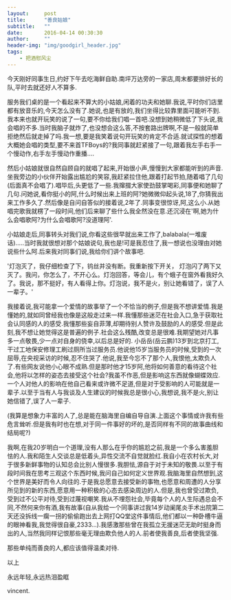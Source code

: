 ```yaml
---
layout:     post
title:      "善良姑娘"
subtitle:   ""
date:       2016-04-14 00:30:30
author:     ""
header-img: "img/goodgirl_header.jpg"
tags:
    - 把酒慰风尘
---
```


   今天刚好同事生日,约好下午去吃海鲜自助.南坪万达旁的一家店,周末都要排好长的队,平时去就还好人不算多.
   
   服务我们桌的是一个看起来不算大的小姑娘,闲着的功夫和她聊.我说,平时你们店里都有放音乐的,今天怎么没有了.她说,也是有放的,我们坐得比较靠里面可能听不到.我本来也就开玩笑的说了一句,要不你给我们唱一首吧.没想到她稍微低了下头说,我会唱的不多.当时我脑子就炸了,也没想会这么答,不按套路出牌啊,不是一般就简单拒绝然后就走掉了吗.我一想,要是我笑着说句开玩笑的肯定不合适.就试探性的想着大概她会唱的类型,要不来首TFBoys的?我同事就赶紧接了一句,跟着我左手右手一个慢动作,右手左手慢动作重播....
   
   然后小姑娘就很自然自顾自的就唱了起来,开始很小声,慢慢到大家都能听到的声音.坐我旁边的小伙伴开始露出尴尬的笑容,我赶紧拉住他,跟着打起节拍,随着唱了几句(后面真不会唱了).唱毕后,头更低了一些.我撺掇大家使劲鼓掌喝彩,同事便和她聊了几句.问她说,看你挺小的阿,什么时候出来上班的阿?她微微仰起头说,18了,你猜我出来工作多久了.然后像是自问自答似的接着说,2年了.同事变很惊讶,阿,这么小.从她唱完歌我就楞了一段时间,他们后来聊了些什么我全然没在意.还沉浸在'啊,她为什么会唱歌阿?为什么会唱歌阿?没道理阿'.
   
   小姑娘走后,同事转头对我们说,你看这些很早就出来工作了,balabala(一堆废话).....当时我就很想对那个姑娘说句,我也是!可是我忍住了,我一想说也没理由对她说些什么阿.后来我对同事们说,我给你们讲个故事吧.
   
   '灯泡灭了，我仔细检查了下，钨丝并没有断。我重新按下开关， 灯泡闪了两下又灭了。我问，你怎么了，不开心么。灯泡回答，等会儿，有个蛾子在窗外看我好久了。我说，那不挺好，有人看得上你。灯泡说，我不是火，别让她看错了，误了人一辈子。'
   
   我接着说,我可能拿一个爱情的故事举了一个不恰当的例子,但是我不想讲爱情.我是懂她的,就如同曾经我也像是这般走过来一样.我懂那些迷茫在社会入口,急于获取社会认同感的人的感受.我懂那些妄自菲薄,却期待别人赞许及鼓励的人的感受.但是此刻,我不想让她觉得这是普遍的例子.社会这么残酷,改变总是很难.我期望她对凡事多一点敬畏,少一点对自身的侥幸,以后总是好的.
小岳岳(岳云鹏)13岁到北京打工,干过工地保安修理工刷过厕所当过服务员.他说他15岁当服务员的时候,受到的一次屈辱,在央视采访的时候,忍不住哭了.他说,我至今忘不了那个人,我恨他,太欺负人了.有些网友说他小心眼不成熟.但是那时他才15岁阿,他将如何善意的看待这个社会,他将以怎样的姿态去接受这个社会?我虽不作恶,但是影响这东西就像蝴蝶效应.一个人对他人的影响在他自己看来或许微不足道,但是对于受影响的人可能就是一辈子.以至于当有人与我谈及人生建议的时候我总是很小心,我想说,我不是火,别让她信错了,误了人一辈子.

   (我算是想象力丰富的人了,总是能在脑海里自编自导自演.上面这个事情或许我有些危言耸听.但是我有时也在想,对于同一件事好的坏的,是否同样有不同的故事曲线和结局呢?)
   
   我啊,在我20岁明白一个道理,没有人那么在乎你的尴尬之前,我是一个多么害羞胆怯的人.我和陌生人交谈总是低着头,异性交流不自觉就脸红.我自小在农村长大,对于很多新鲜事物的认知总会比别人慢很多.我胆怯,源自于对于未知的敬畏.以至于有段时间我在思考三观这个东西时候,我问自己如何定义世界观.我脑海里自然想到,这个世界是美好而令人向往的.于是我总愿意去接受新的事物,也愿意和周遭的人分享所见到的新的东西,愿意用一种积极的心态去感染周边的人.但是,我也曾受过欺负,受到过不公平对待,受到过蔑视嘲笑.我从不埋怨社会,毕竟每个人的人生际遇总会不同,不然何来你有酒,我有故事(自从我给一个同事讲过我14岁动阑尾炎手术出院第二天还没拆线一瘸一拐的偷偷跑出去上网打QQ堂这件事情后,他们都以一种卧槽牛逼的眼神看我,我觉得很自豪,2333...).我感激那些曾在我孤立无援迷茫无助时挺身而出的人,当然我同样记恨那些毫无理由欺负他人的人.前者使我善良,后者使我坚强.

   那些单纯而善良的人,都应该值得温柔对待.
   
   以上
   
   永远年轻,永远热泪盈眶
   
   vincent.